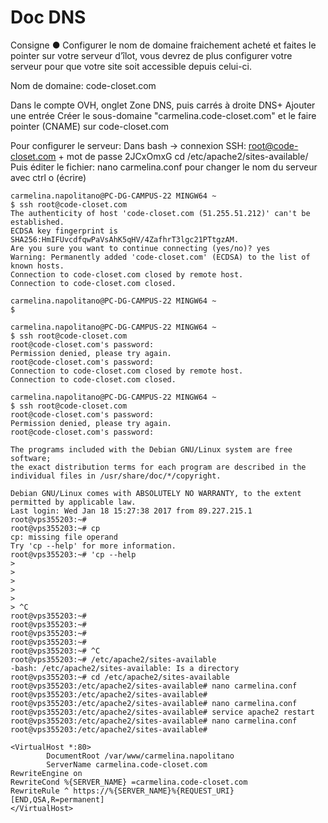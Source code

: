 # Doc DNS

Consigne 
● Configurer le nom de domaine fraichement acheté et faites le pointer sur votre serveur
d’îlot, vous devrez de plus configurer votre serveur pour que votre site soit accessible
depuis celui-ci.

Nom de domaine: code-closet.com

Dans le compte OVH, onglet Zone DNS, puis carrés à droite DNS+ Ajouter une entrée
Créer le sous-domaine "carmelina.code-closet.com" et le faire pointer (CNAME) sur code-closet.com

 Pour configurer le serveur:
Dans bash -> connexion SSH: root@code-closet.com + mot de passe 2JCxOmxG
cd /etc/apache2/sites-available/
Puis éditer le fichier: nano carmelina.conf pour changer le nom du serveur avec ctrl o (écrire)

```
carmelina.napolitano@PC-DG-CAMPUS-22 MINGW64 ~
$ ssh root@code-closet.com
The authenticity of host 'code-closet.com (51.255.51.212)' can't be established.
ECDSA key fingerprint is SHA256:HmIFUvcdfqwPaVsAhK5qHV/4ZafhrT3lgc21PTtgzAM.
Are you sure you want to continue connecting (yes/no)? yes
Warning: Permanently added 'code-closet.com' (ECDSA) to the list of known hosts.
Connection to code-closet.com closed by remote host.
Connection to code-closet.com closed.

carmelina.napolitano@PC-DG-CAMPUS-22 MINGW64 ~
$

carmelina.napolitano@PC-DG-CAMPUS-22 MINGW64 ~
$ ssh root@code-closet.com
root@code-closet.com's password:
Permission denied, please try again.
root@code-closet.com's password:
Connection to code-closet.com closed by remote host.
Connection to code-closet.com closed.

carmelina.napolitano@PC-DG-CAMPUS-22 MINGW64 ~
$ ssh root@code-closet.com
root@code-closet.com's password:
Permission denied, please try again.
root@code-closet.com's password:

The programs included with the Debian GNU/Linux system are free software;
the exact distribution terms for each program are described in the
individual files in /usr/share/doc/*/copyright.

Debian GNU/Linux comes with ABSOLUTELY NO WARRANTY, to the extent
permitted by applicable law.
Last login: Wed Jan 18 15:27:38 2017 from 89.227.215.1
root@vps355203:~#
root@vps355203:~# cp
cp: missing file operand
Try 'cp --help' for more information.
root@vps355203:~# 'cp --help
>
>
>
>
>
> ^C
root@vps355203:~#
root@vps355203:~#
root@vps355203:~#
root@vps355203:~#
root@vps355203:~# ^C
root@vps355203:~# /etc/apache2/sites-available
-bash: /etc/apache2/sites-available: Is a directory
root@vps355203:~# cd /etc/apache2/sites-available
root@vps355203:/etc/apache2/sites-available# nano carmelina.conf
root@vps355203:/etc/apache2/sites-available#
root@vps355203:/etc/apache2/sites-available# nano carmelina.conf
root@vps355203:/etc/apache2/sites-available# service apache2 restart
root@vps355203:/etc/apache2/sites-available# nano carmelina.conf
root@vps355203:/etc/apache2/sites-available#

```




```
<VirtualHost *:80>
        DocumentRoot /var/www/carmelina.napolitano
        ServerName carmelina.code-closet.com
RewriteEngine on
RewriteCond %{SERVER_NAME} =carmelina.code-closet.com
RewriteRule ^ https://%{SERVER_NAME}%{REQUEST_URI} [END,QSA,R=permanent]
</VirtualHost>

```
